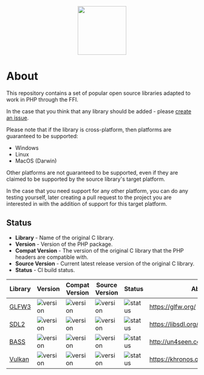 <p align="center">
    <a href="https://github.com/ffi-headers">
        <img src="https://avatars.githubusercontent.com/u/101121010?s=256" width="128" />
    </a>
</p>

# About

This repository contains a set of popular open source libraries adapted to
work in PHP through the FFI.

In the case that you think that any library should be added - please [create
an issue](https://github.com/php-ffi-headers/.github/issues).

Please note that if the library is cross-platform, then platforms are guaranteed
to be supported:

- Windows
- Linux
- MacOS (Darwin)

Other platforms are not guaranteed to be supported, even if they are claimed
to be supported by the source library's target platform.

In the case that you need support for any other platform, you can do any
testing yourself, later creating a pull request to the project you are
interested in with the addition of support for this target platform.

## Status

- **Library** - Name of the original C library.
- **Version** - Version of the PHP package.
- **Compat Version** - The version of the original C library that the PHP
  headers are compatible with.
- **Source Version** - Current latest release version of the original C library.
- **Status** - CI build status.

| Library                                                     | Version                                                               | Compat Version                                                     | Source Version                                                                                        | Status                                                                                 | About                                |
|-------------------------------------------------------------|-----------------------------------------------------------------------|--------------------------------------------------------------------|-------------------------------------------------------------------------------------------------------|----------------------------------------------------------------------------------------|--------------------------------------|
| [GLFW3](https://github.com/php-ffi-headers/glfw3-headers)   | ![version](https://poser.pugx.org/ffi-headers/glfw3-headers/version)  | ![version](https://img.shields.io/badge/GLFW3-3.3.6-004953.svg)    | ![version](https://img.shields.io/github/v/tag/glfw/glfw?color=cc3c20&label=GLFW3)                    | ![status](https://github.com/php-ffi-headers/glfw3-headers/workflows/build/badge.svg)  | https://glfw.org/                    |
| [SDL2](https://github.com/php-ffi-headers/sdl2-headers)     | ![version](https://poser.pugx.org/ffi-headers/sdl2-headers/version)   | ![version](https://img.shields.io/badge/SDL2-2.0.20-004953.svg)    | ![version](https://img.shields.io/github/v/tag/libsdl-org/SDL?color=cc3c20&label=SDL2)                | ![status](https://github.com/php-ffi-headers/sdl2-headers/workflows/build/badge.svg)   | https://libsdl.org/                  |
| [BASS](https://github.com/php-ffi-headers/bass-headers)     | ![version](https://poser.pugx.org/ffi-headers/bass-headers/version)   | ![version](https://img.shields.io/badge/BASS-2.4.x-004953.svg)     | ![version](https://img.shields.io/badge/BASS-2.4.16-cc3c20.svg)                                       | ![status](https://github.com/php-ffi-headers/bass-headers/workflows/build/badge.svg)   | http://un4seen.com/                  |
| [Vulkan](https://github.com/php-ffi-headers/vulkan-headers) | ![version](https://poser.pugx.org/ffi-headers/vulkan-headers/version) | ![version](https://img.shields.io/badge/Vulkan-1.3.207-004953.svg) | ![version](https://img.shields.io/github/v/tag/KhronosGroup/Vulkan-Headers?color=cc3c20&label=Vulkan) | ![status](https://github.com/php-ffi-headers/vulkan-headers/workflows/build/badge.svg) | https://khronos.org/registry/vulkan/ |
